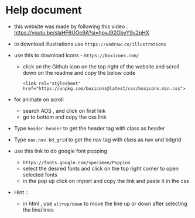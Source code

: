 # Help document 

- this website was made by following this video : https://youtu.be/slaHF6UOe9A?si=hpyJ92ObyY9v2pHX
- to download  illustrations use `https://undraw.co/illustrations`

- use this  to download icons  - `https://boxicons.com/`
    - click on the Github icon on  the top right of the  website and scroll down on the readme and copy  the below code
        ```
        <link rel="stylesheet"
        href="https://unpkg.com/boxicons@latest/css/boxicons.min.css">
        ```
- for animate on scroll
    - search AOS , and click on first link
    - go to bottom  and copy the css link

- Type `header.header` to get the header tag with class as header
- Type `nav.nav.bd_grid` to get the nav tag with class as nav and bdgrid

- use this link to do google font popping
    - `https://fonts.google.com/specimen/Poppins`
    - select the desired fonts and click on the top right corner to open selected fonts
    - in  the  pop up click on import and copy the link and paste it in the css

-  Hint :: 
    -  in  html  , use `alt+up/down` to move the line up or down after selecting the line/lines
